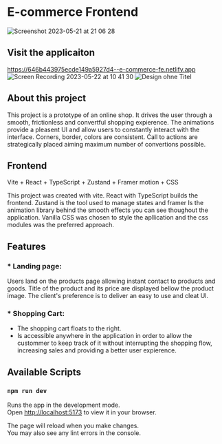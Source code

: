 # E-commerce Frontend

![Screenshot 2023-05-21 at 21 06 28](https://github.com/lvbn/E-commerce-frontend/assets/65773848/9a76d437-e249-4201-8bc9-a5928c36adcf)

## Visit the applicaiton
https://646b443975ecde149a5927d4--e-commerce-fe.netlify.app
![Screen Recording 2023-05-22 at 10 41 30](https://github.com/lvbn/E-commerce-frontend/assets/65773848/28a2d958-7a50-4c55-b076-38684678139f)
![Design ohne Titel](https://github.com/lvbn/E-commerce-frontend/assets/65773848/daa74ba4-aa01-4c32-be24-04b184106861)


## About this project

This project is a prototype of an online shop. It drives the user through a smooth, frictionless and convertful shopping expierence. The animations provide a pleasent UI and allow users to constantly interact with the interface. Corners, border, colors are consistent. Call to actions are strategically placed aiming maximum number of convertions possible. 


## Frontend

Vite + React + TypeScript + Zustand + Framer motion  + CSS

This project was created with vite. React with TypeScript builds the frontend. Zustand is the tool used to manage states and framer Is the animation library behind the smooth effects you can see thoughout the application. Vanilla CSS was chosen to style the apllication and the css modules was the preferred approach.

## Features

### * Landing page:
Users land on the products page allowing instant contact to products and goods. Title of the product and its price are displayed bellow the product image. The client's preference is to deliver an easy to use and cleat UI. 
### * Shopping Cart:
- The shopping cart floats to the right. 
- Is accessible anywhere in the application in order to allow the custommer to keep track of it without interrupting the shopping flow, increasing sales and providing a better user expierence.

## Available Scripts

### `npm run dev`

Runs the app in the development mode.\
Open [http://localhost:5173](http://localhost:5173) to view it in your browser.

The page will reload when you make changes.\
You may also see any lint errors in the console.
